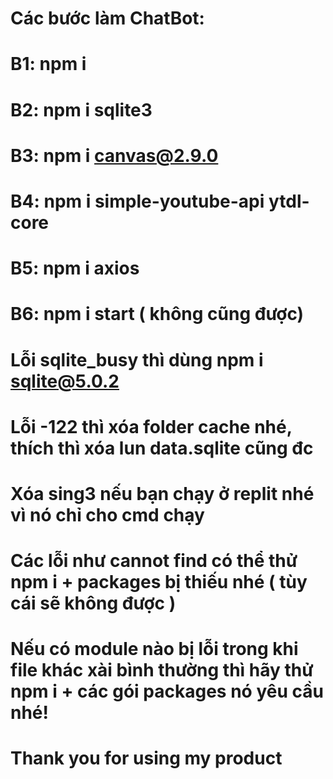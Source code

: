 # Các bước làm ChatBot:
# B1: npm i
# B2: npm i sqlite3
# B3: npm i canvas@2.9.0
# B4: npm i simple-youtube-api ytdl-core
# B5: npm i axios
# B6: npm i start ( không cũng được)
# Lỗi sqlite_busy thì dùng npm i sqlite@5.0.2
# Lỗi -122 thì xóa folder cache nhé, thích thì xóa lun data.sqlite cũng đc
# Xóa sing3 nếu bạn chạy ở replit nhé vì nó chỉ cho cmd chạy
# Các lỗi như cannot find có thể thử npm i + packages bị thiếu nhé ( tùy cái sẽ không được )
# Nếu có module nào bị lỗi trong khi file khác xài bình thường thì hãy thử npm i + các gói packages nó yêu cầu nhé!
# Thank you for using my product
